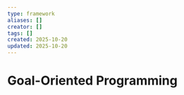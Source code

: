 ```yaml
---
type: framework
aliases: []
creator: []
tags: []
created: 2025-10-20
updated: 2025-10-20
---
```


# Goal-Oriented Programming


